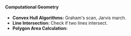 #### **Computational Geometry**
- **Convex Hull Algorithms:** Graham's scan, Jarvis march.
- **Line Intersection:** Check if two lines intersect.
- **Polygon Area Calculation:**